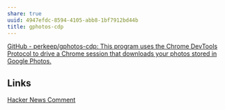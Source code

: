 ```yaml
---
share: true
uuid: 4947efdc-8594-4105-abb8-1bf7912bd44b
title: gphotos-cdp
---
```

[GitHub - perkeep/gphotos-cdp: This program uses the Chrome DevTools Protocol to drive a Chrome session that downloads your photos stored in Google Photos.](https://github.com/perkeep/gphotos-cdp)

## Links

[Hacker News Comment](https://news.ycombinator.com/item?id=25593769)